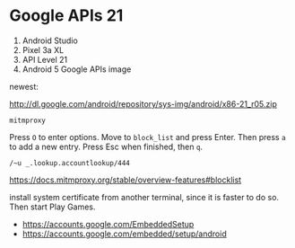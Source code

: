 # Google APIs 21

1. Android Studio
2. Pixel 3a XL
3. API Level 21
4. Android 5 Google APIs image

newest:

<http://dl.google.com/android/repository/sys-img/android/x86-21_r05.zip>

~~~
mitmproxy
~~~

Press `O` to enter options. Move to `block_list` and press Enter. Then press
`a` to add a new entry. Press Esc when finished, then `q`.

~~~
/~u _.lookup.accountlookup/444
~~~

https://docs.mitmproxy.org/stable/overview-features#blocklist

install system certificate from another terminal, since it is faster to do so.
Then start Play Games.

- https://accounts.google.com/EmbeddedSetup
- https://accounts.google.com/embedded/setup/android
